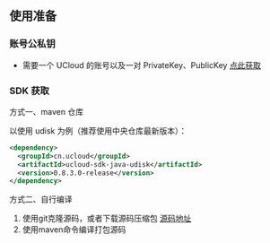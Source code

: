## 使用准备

### 账号公私钥

- 需要一个 UCloud 的账号以及一对 PrivateKey、PublicKey [点此获取](https://console.ucloud.cn/uapi/apikey)

### SDK 获取

方式一、maven 仓库

以使用 udisk 为例（推荐使用中央仓库最新版本）：

```xml
<dependency>
  <groupId>cn.ucloud</groupId>
  <artifactId>ucloud-sdk-java-udisk</artifactId>
  <version>0.8.3.0-release</version>
</dependency>
```

方式二、自行编译
 
1. 使用git克隆源码，或者下载源码压缩包 [源码地址](https://github.com/ucloud/ucloud-sdk-java)
2. 使用maven命令编译打包源码


